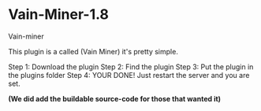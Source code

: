 # Vain-Miner-1.8
Vain-miner

This plugin is a called (Vain Miner) it's pretty simple.

Step 1: Download the plugin
Step 2: Find the plugin
Step 3: Put the plugin in the plugins folder
Step 4: YOUR DONE! Just restart the server and you are set.


**(We did add the buildable source-code for those that wanted it)**
